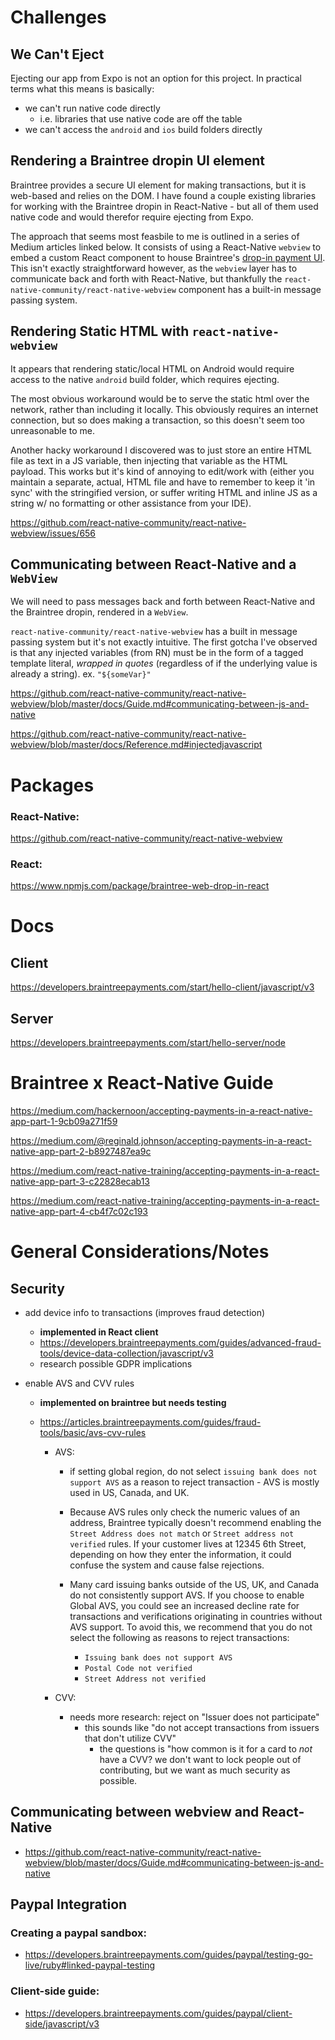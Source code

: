 # Challenges

## We Can't Eject

Ejecting our app from Expo is not an option for this project. In practical terms what this means is basically:

- we can't run native code directly
  - i.e. libraries that use native code are off the table
- we can't access the `android` and `ios` build folders directly

## Rendering a Braintree dropin UI element

Braintree provides a secure UI element for making transactions, but it is web-based and relies on the DOM. I have found a couple existing libraries for working with the Braintree dropin in React-Native - but all of them used native code and would therefor require ejecting from Expo.

The approach that seems most feasbile to me is outlined in a series of Medium articles linked below. It consists of using a React-Native `webview` to embed a custom React component to house Braintree's [drop-in payment UI](https://developers.braintreepayments.com/guides/drop-in/overview/javascript/v3). This isn't exactly straightforward however, as the `webview` layer has to communicate back and forth with React-Native, but thankfully the `react-native-community/react-native-webview` component has a built-in message passing system.

## Rendering Static HTML with `react-native-webview`

It appears that rendering static/local HTML on Android would require access to the native `android` build folder, which requires ejecting.

The most obvious workaround would be to serve the static html over the network, rather than including it locally. This obviously requires an internet connection, but so does making a transaction, so this doesn't seem too unreasonable to me.

Another hacky workaround I discovered was to just store an entire HTML file as text in a JS variable, then injecting that variable as the HTML payload. This works but it's kind of annoying to edit/work with (either you maintain a separate, actual, HTML file and have to remember to keep it 'in sync' with the stringified version, or suffer writing HTML and inline JS as a string w/ no formatting or other assistance from your IDE).

https://github.com/react-native-community/react-native-webview/issues/656

## Communicating between React-Native and a `WebView`

We will need to pass messages back and forth between React-Native and the Braintree dropin, rendered in a `WebView`.

`react-native-community/react-native-webview` has a built in message passing system but it's not exactly intuitive. The first gotcha I've observed is that any injected variables (from RN) must be in the form of a tagged template literal, _wrapped in quotes_ (regardless of if the underlying value is already a string). ex. `"${someVar}"`

https://github.com/react-native-community/react-native-webview/blob/master/docs/Guide.md#communicating-between-js-and-native

https://github.com/react-native-community/react-native-webview/blob/master/docs/Reference.md#injectedjavascript

# Packages

### React-Native:

https://github.com/react-native-community/react-native-webview

### React:

https://www.npmjs.com/package/braintree-web-drop-in-react

# Docs

## Client

https://developers.braintreepayments.com/start/hello-client/javascript/v3

## Server

https://developers.braintreepayments.com/start/hello-server/node

# Braintree x React-Native Guide

https://medium.com/hackernoon/accepting-payments-in-a-react-native-app-part-1-9cb09a271f59

https://medium.com/@reginald.johnson/accepting-payments-in-a-react-native-app-part-2-b8927487ea9c

https://medium.com/react-native-training/accepting-payments-in-a-react-native-app-part-3-c22828ecab13

https://medium.com/react-native-training/accepting-payments-in-a-react-native-app-part-4-cb4f7c02c193

# General Considerations/Notes

## Security

- add device info to transactions (improves fraud detection)

  - **implemented in React client**
  - https://developers.braintreepayments.com/guides/advanced-fraud-tools/device-data-collection/javascript/v3
  - research possible GDPR implications

- enable AVS and CVV rules

  - **implemented on braintree but needs testing**
  - https://articles.braintreepayments.com/guides/fraud-tools/basic/avs-cvv-rules

    - AVS:

      - if setting global region, do not select `issuing bank does not support AVS` as a reason to reject transaction - AVS is mostly used in US, Canada, and UK.

      - Because AVS rules only check the numeric values of an address, Braintree typically doesn't recommend enabling the `Street Address does not match` or `Street address not verified` rules. If your customer lives at 12345 6th Street, depending on how they enter the information, it could confuse the system and cause false rejections.

      - Many card issuing banks outside of the US, UK, and Canada do not consistently support AVS. If you choose to enable Global AVS, you could see an increased decline rate for transactions and verifications originating in countries without AVS support. To avoid this, we recommend that you do not select the following as reasons to reject transactions:
        - `Issuing bank does not support AVS`
        - `Postal Code not verified`
        - `Street Address not verified`

    - CVV:
      - needs more research: reject on "Issuer does not participate"
        - this sounds like "do not accept transactions from issuers that don't utilize CVV"
          - the questions is "how common is it for a card to _not_ have a CVV? we don't want to lock people out of contributing, but we want as much security as possible.

## Communicating between webview and React-Native

- https://github.com/react-native-community/react-native-webview/blob/master/docs/Guide.md#communicating-between-js-and-native

## Paypal Integration

### Creating a paypal sandbox:

- https://developers.braintreepayments.com/guides/paypal/testing-go-live/ruby#linked-paypal-testing

### Client-side guide:

- https://developers.braintreepayments.com/guides/paypal/client-side/javascript/v3

